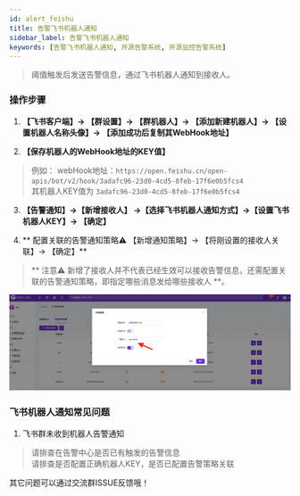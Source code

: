 ```yaml
---
id: alert_feishu
title: 告警飞书机器人通知      
sidebar_label: 告警飞书机器人通知     
keywords: [告警飞书机器人通知, 开源告警系统, 开源监控告警系统]
---
```


> 阈值触发后发送告警信息，通过飞书机器人通知到接收人。

### 操作步骤

1. **【飞书客户端】-> 【群设置】-> 【群机器人】-> 【添加新建机器人】-> 【设置机器人名称头像】-> 【添加成功后复制其WebHook地址】**

2. **【保存机器人的WebHook地址的KEY值】**

> 例如： webHook地址：`https://open.feishu.cn/open-apis/bot/v2/hook/3adafc96-23d0-4cd5-8feb-17f6e0b5fcs4`     
> 其机器人KEY值为 `3adafc96-23d0-4cd5-8feb-17f6e0b5fcs4`

3. **【告警通知】->【新增接收人】 ->【选择飞书机器人通知方式】->【设置飞书机器人KEY】-> 【确定】**

4. ** 配置关联的告警通知策略⚠️ 【新增通知策略】-> 【将刚设置的接收人关联】-> 【确定】**

> ** 注意⚠️ 新增了接收人并不代表已经生效可以接收告警信息，还需配置关联的告警通知策略，即指定哪些消息发给哪些接收人 **。

![email](/img/docs/help/alert-notice-4.png)

### 飞书机器人通知常见问题

1. 飞书群未收到机器人告警通知

> 请排查在告警中心是否已有触发的告警信息   
> 请排查是否配置正确机器人KEY，是否已配置告警策略关联

其它问题可以通过交流群ISSUE反馈哦！
